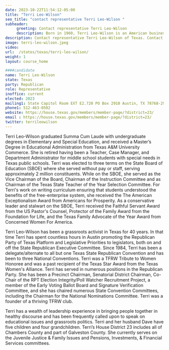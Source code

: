 ```yaml
---
date: 2023-10-22T11:54:12-05:00
title: "Terri Leo-Wilson"
seo_title: "contact representative Terri Leo-Wilson "
subheader:
     greeting: Contact representative Terri Leo-Wilson
     description: Born in 1960, Terri Leo-Wilson is an American businesswoman and politician. She currently represents District 23 in the Texas House of Representatives as a member of the Republican Party, covering Texas City, Chambers County, and nearly half of Galveston County.
description: Contact representative Terri Leo-Wilson of Texas. Contact information for Terri Leo-Wilson includes email address, phone number, and mailing address.
image: terri-leo-wilson.jpeg
video:
url:  /states/texas/terri-leo-wilson/
weight: 1
layout: course_home

####candidate
name: Terri Leo-Wilson
state: Texas
party: Republican
role: Representative
inoffice: current
elected: 2023
mailing1: State Capitol Room EXT E2.720 PO Box 2910 Austin, TX 78768-2910
phone1: 512-463-0502
website: https://house.texas.gov/members/member-page/?district=23/
email : https://house.texas.gov/members/member-page/?district=23/
twitter: terrileowilson
---
```


Terri Leo-Wilson graduated Summa Cum Laude with undergraduate degrees in Elementary and Special Education, and received a Master’s Degree in Educational Administration from Texas A&M University Commerce. She is retired having been a Teacher, Case Manager, and Department Administrator for middle school students with special needs in Texas public schools. Terri was elected to three terms on the State Board of Education (SBOE) where she served without pay or staff, serving approximately 2 million constituents. While on the SBOE, she served as the Vice Chairman of the Board, Chairman of the Instruction Committee and as Chairman of the Texas State Teacher of the Year Selection Committee. For Terri's work on writing curriculum ensuring that students understood the benefits of the free-enterprise system, she received the The American Exceptionalism Award from Americans for Prosperity. As a conservative leader and stalwart on the SBOE, Terri received the Faithful Servant Award from the US Pastor's Counsel, Protector of the Family Award from the Foundation for Life, and the Texas Family Advocate of the Year Award from Concerned Women For America.

Terri Leo-Wilson has been a grassroots activist in Texas for 40 years. In that time Terri has spent countless hours in Austin promoting the Republican Party of Texas Platform and Legislative Priorities to legislators, both on and off the State Republican Executive Committee. Since 1984, Terri has been a delegate/alternate to all but one Texas State Republican Convention and has been to three National Conventions. Terri was a TFRW Tribute to Women Honoree and was a past recipient of the Texas Star Award from the Texas Women's Alliance. Terri has served in numerous positions in the Republican Party. She has been a Precinct Chairman, Senatorial District Chairman, Co-Chair of the RPT Election Integrity/Poll Watcher Recruitment Project, a member of the Early Voting Ballot Board and Signature Verification Committee, and she has chaired numerous State Convention Committees, including the Chairman for the National Nominations Committee. Terri was a founder of a thriving TFRW club.

Terri has a wealth of leadership experience in bringing people together in healthy discourse and has been frequently called upon to speak on educational issues and grassroots politics. Terri and her husband Dave have five children and four grandchildren. Terri’s House District 23 includes all of Chambers County and part of Galveston County. She currently serves on the Juvenile Justice & Family Issues and Pensions, Investments, & Financial Services committees.
